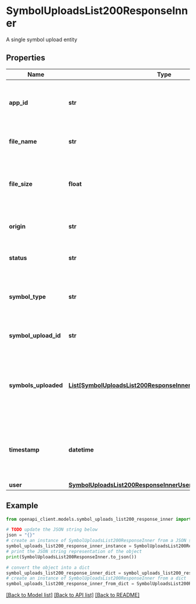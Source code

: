 # SymbolUploadsList200ResponseInner

A single symbol upload entity

## Properties

Name | Type | Description | Notes
------------ | ------------- | ------------- | -------------
**app_id** | **str** | The application that this symbol upload belongs to | 
**file_name** | **str** | The file name for the symbol upload | [optional] 
**file_size** | **float** | The size of the file in Mebibytes. This may be 0 until the status is indexed | [optional] 
**origin** | **str** | The origin of the symbol upload | [optional] 
**status** | **str** | The current status for the symbol upload | 
**symbol_type** | **str** | The type of the symbol for the current symbol upload | 
**symbol_upload_id** | **str** | The id for the current symbol upload | 
**symbols_uploaded** | [**List[SymbolUploadsList200ResponseInnerSymbolsUploadedInner]**](SymbolUploadsList200ResponseInnerSymbolsUploadedInner.md) | The symbols found in the upload. This may be empty until the status is indexed | [optional] 
**timestamp** | **datetime** | When the symbol upload was committed, or last transaction time if not committed | [optional] 
**user** | [**SymbolUploadsList200ResponseInnerUser**](SymbolUploadsList200ResponseInnerUser.md) |  | [optional] 

## Example

```python
from openapi_client.models.symbol_uploads_list200_response_inner import SymbolUploadsList200ResponseInner

# TODO update the JSON string below
json = "{}"
# create an instance of SymbolUploadsList200ResponseInner from a JSON string
symbol_uploads_list200_response_inner_instance = SymbolUploadsList200ResponseInner.from_json(json)
# print the JSON string representation of the object
print(SymbolUploadsList200ResponseInner.to_json())

# convert the object into a dict
symbol_uploads_list200_response_inner_dict = symbol_uploads_list200_response_inner_instance.to_dict()
# create an instance of SymbolUploadsList200ResponseInner from a dict
symbol_uploads_list200_response_inner_from_dict = SymbolUploadsList200ResponseInner.from_dict(symbol_uploads_list200_response_inner_dict)
```
[[Back to Model list]](../README.md#documentation-for-models) [[Back to API list]](../README.md#documentation-for-api-endpoints) [[Back to README]](../README.md)


